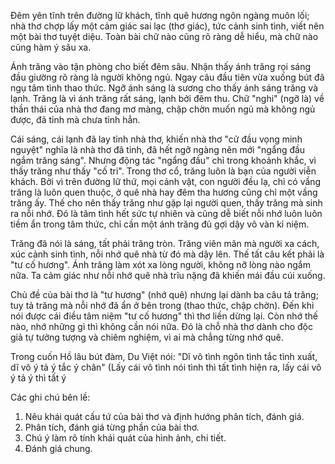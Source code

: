 Đêm yên tĩnh trên đường lữ khách, tĩnh quê hương ngôn ngàng muôn lối; nhà thơ chợp lấy một cảm giác sai lạc (thơ giác), tức cảnh sinh tình, viết nên một bài thơ tuyệt diệu. Toàn bài chữ nào cũng rõ ràng dễ hiểu, mà chữ nào cũng hàm ý sâu xa.

Ánh trăng vào tận phòng cho biết đêm sâu. Nhận thấy ánh trăng rọi sáng đầu giường rõ ràng là người không ngủ. Ngay câu đầu tiên vừa xuống bút đã ngụ tâm tình thao thức. Ngỡ ánh sáng là sương cho thấy ánh sáng trăng và lạnh. Trăng là vì ánh trăng rất sáng, lạnh bởi đêm thu. Chữ "nghi" (ngỡ là) về thần thái của nhà thơ đang mơ màng, chập chờn muốn ngủ mà không ngủ được, đã tỉnh mà chưa tỉnh hẳn.

Cái sáng, cái lạnh đã lay tỉnh nhà thơ, khiến nhà thơ "cử đầu vọng minh nguyệt" nghĩa là nhà thơ đã tỉnh, đã hết ngỡ ngàng nên mới "ngẩng đầu ngắm trăng sáng". Nhưng động tác "ngẩng đầu" chỉ trong khoảnh khắc, vì thấy trăng như thấy "cố tri". Trong thơ cổ, trăng luôn là bạn của người viễn khách. Bởi vì trên đường lữ thứ, mọi cảnh vật, con người đều lạ, chỉ có vầng trăng là luôn quen thuộc, ở quê nhà hay đêm tha hương cũng chỉ một vầng trăng ấy. Thế cho nên thấy trăng như gặp lại người quen, thấy trăng mà sinh ra nỗi nhớ. Đó là tâm tình hết sức tự nhiên và cũng dễ biết nỗi nhớ luôn luôn tiềm ẩn trong tâm thức, chỉ cần một ánh trăng đủ gợi dậy vô vàn kỉ niệm.

Trăng đã nói là sáng, tất phải trăng tròn. Trăng viên mãn mà người xa cách, xúc cảnh sinh tình, nỗi nhớ quê nhà từ đó mà dậy lên. Thế tất câu kết phải là "tư cố hương". Ánh trăng làm xót xa lòng người, không nỡ lòng nào ngắm nữa. Ta cảm giác như nỗi nhớ quê nhà trĩu nặng đã khiến mái đầu cúi xuống.

Chủ đề của bài thơ là "tư hương" (nhớ quê) nhưng lại dành ba câu tả trăng; tuy tả trăng mà nỗi nhớ đã ẩn ở bên trong (thao thức, chập chờn). Đến khi nói được cái điều tâm niệm "tư cố hương" thì thơ liền dừng lại. Còn nhớ thế nào, nhớ những gì thì không cần nói nữa. Đó là chỗ nhà thơ dành cho độc giả tự tưởng tượng và chiêm nghiệm, vì ai mà chẳng từng nhớ quê.

Trong cuốn Hồ lâu bút đàm, Du Việt nói: "Dĩ vô tình ngôn tình tắc tình xuất, dĩ vô ý tả ý tắc ý chân" (Lấy cái vô tình nói tình thì tất tình hiện ra, lấy cái vô ý tả ý thì tất ý

Các ghi chú bên lề:
1. Nêu khái quát cấu tứ của bài thơ và định hướng phân tích, đánh giá.
2. Phân tích, đánh giá từng phần của bài thơ.
3. Chú ý làm rõ tính khái quát của hình ảnh, chi tiết.
4. Đánh giá chung.